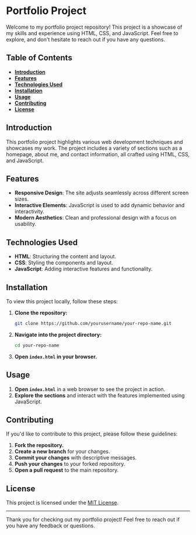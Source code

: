 # Portfolio Project

Welcome to my portfolio project repository! This project is a showcase of my skills and experience using HTML, CSS, and JavaScript. Feel free to explore,  and don't hesitate to reach out if you have any questions.

## **Table of Contents**

- [**Introduction**](#introduction)
- [**Features**](#features)
- [**Technologies Used**](#technologies-used)
- [**Installation**](#installation)
- [**Usage**](#usage)
- [**Contributing**](#contributing)
- [**License**](#license)

## **Introduction**

This portfolio project highlights various web development techniques and showcases my work. The project includes a variety of sections such as a homepage, about me, and contact information, all crafted using HTML, CSS, and JavaScript.

## **Features**

* **Responsive Design**: The site adjusts seamlessly across different screen sizes.
* **Interactive Elements**: JavaScript is used to add dynamic behavior and interactivity.
* **Modern Aesthetics**: Clean and professional design with a focus on usability.

## **Technologies Used**

* **HTML**: Structuring the content and layout.
* **CSS**: Styling the components and layout.
* **JavaScript**: Adding interactive features and functionality.

## **Installation**

To view this project locally, follow these steps:

1. **Clone the repository:**

    ```bash
    git clone https://github.com/yourusername/your-repo-name.git
    ```

2. **Navigate into the project directory:**

    ```bash
    cd your-repo-name
    ```

3. **Open `index.html` in your browser.**

## **Usage**

1. **Open `index.html`** in a web browser to see the project in action.
2. **Explore the sections** and interact with the features implemented using JavaScript.

## **Contributing**

If you'd like to contribute to this project, please follow these guidelines:

1. **Fork the repository.**
2. **Create a new branch** for your changes.
3. **Commit your changes** with descriptive messages.
4. **Push your changes** to your forked repository.
5. **Open a pull request** to the main repository.

## **License**

This project is licensed under the [MIT License](LICENSE).

---

Thank you for checking out my portfolio project! Feel free to reach out if you have any feedback or questions.

